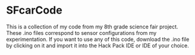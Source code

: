 # SFcarCode
This is a collection of my code from my 8th grade science fair project.
These .ino files correspond to sensor configurations from my experimentation.
If you want to use any of this code, download the .ino file by clicking on it and import it into the Hack Pack IDE or IDE of your choice. 
